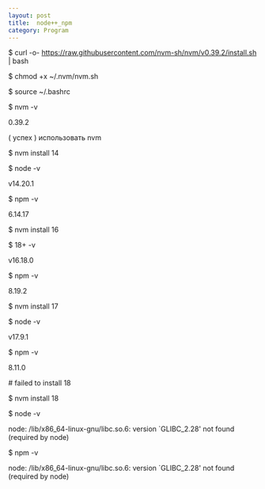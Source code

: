 ```yaml
---
layout: post
title:  node++_npm
category: Program
---
```


$ curl -o- https://raw.githubusercontent.com/nvm-sh/nvm/v0.39.2/install.sh | bash

$ chmod +x ~/.nvm/nvm.sh

$ source ~/.bashrc 

$ nvm -v

0.39.2

( успех ) использовать nvm

$ nvm install 14

$ node -v

v14.20.1

$ npm -v

6.14.17

$ nvm install 16

$ 18+ -v

v16.18.0

$ npm -v

8.19.2

$ nvm install 17

$ node -v

v17.9.1

$ npm -v

8.11.0

\# failed to install 18

$ nvm install 18

$ node -v

node: /lib/x86_64-linux-gnu/libc.so.6: version `GLIBC_2.28' not found (required by node)

$ npm -v

node: /lib/x86_64-linux-gnu/libc.so.6: version `GLIBC_2.28' not found (required by node)
